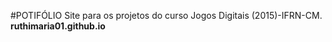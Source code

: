 #POTIFÓLIO
Site para os projetos do curso Jogos Digitais (2015)-IFRN-CM.  
**ruthimaria01.github.io**
